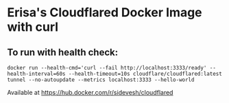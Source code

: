# Erisa's Cloudflared Docker Image with curl

## To run with health check:

`docker run --health-cmd='curl --fail http://localhost:3333/ready' --health-interval=60s --health-timeout=10s cloudflare/cloudflared:latest tunnel --no-autoupdate --metrics localhost:3333 --hello-world`

Available at https://hub.docker.com/r/sidevesh/cloudflared
